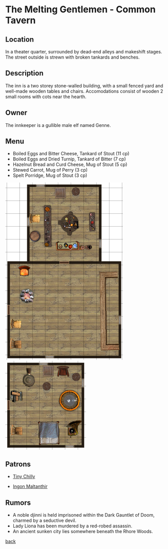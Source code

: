# The Melting Gentlemen - Common Tavern

## Location

In a theater quarter, surrounded by dead-end alleys and makeshift stages. The street outside is strewn with broken tankards and benches.

## Description

The inn is a two storey stone-walled building, with a small fenced yard and well-made wooden tables and chairs. Accomodations consist of wooden 2 small rooms with cots near the hearth.

## Owner

The innkeeper is a gullible male elf named Genne.

## Menu

- Boiled Eggs and Bitter Cheese, Tankard of Stout (11 cp)
- Boiled Eggs and Dried Turnip, Tankard of Bitter (7 cp)
- Hazelnut Bread and Curd Cheese, Mug of Stout (5 cp)
- Stewed Carrot, Mug of Perry (3 cp)
- Spelt Porridge, Mug of Stout (3 cp)

![map](The_Melting_Gentlemen.png)
![map 2](The_Melting_Gentlemen_floor2.png)

## Patrons

- [Tiny Chilly](../npc/Tiny_Chilly.md)

- [Ingon Maltanthir](../npc/Ingon_Maltanthir.md)

## Rumors

- A noble djinni is held imprisoned within the Dark Gauntlet of Doom, charmed by a seductive devil.
- Lady Liona has been murdered by a red-robed assassin.
- An ancient sunken city lies somewhere beneath the Rhore Woods.

[back](../Khaziram.md)
